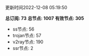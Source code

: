 更新时间2022-12-08 05:19:50

**总订阅: 73**
**总节点: 1007**
**有效节点: 305**
- ss节点: 56
- trojan节点: 57
- v2ray节点: 190
- ssr节点: 2
